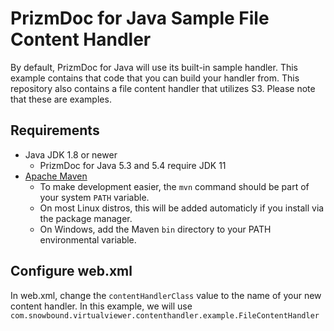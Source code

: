 # PrizmDoc for Java Sample File Content Handler 
By default, PrizmDoc for Java will use its built-in sample handler. This example contains that code that you can build your handler from. This repository also contains a file content handler that utilizes S3. Please note that these are examples. 

## Requirements
* Java JDK 1.8 or newer
    * PrizmDoc for Java 5.3 and 5.4 require JDK 11
* [Apache Maven](https://maven.apache.org/)
    * To make development easier, the `mvn` command should be part of your system `PATH` variable.
    * On most Linux distros, this will be added automaticly if you install via the package manager.
    * On Windows, add the Maven `bin` directory to your PATH environmental variable.

## Configure web.xml
In web.xml, change the `contentHandlerClass` value to the name of your new content handler. In this example, we will use `com.snowbound.virtualviewer.contenthandler.example.FileContentHandler`





